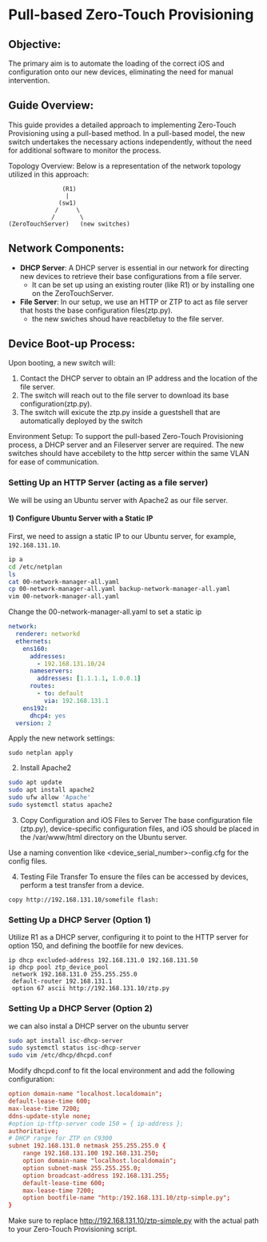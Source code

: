 # Pull-based Zero-Touch Provisioning

## Objective:
The primary aim is to automate the loading of the correct iOS and configuration onto our new devices, eliminating the need for manual intervention.


## Guide Overview:
This guide provides a detailed approach to implementing Zero-Touch Provisioning using a pull-based method. In a pull-based model, the new switch undertakes the necessary actions independently, without the need for additional software to monitor the process.


Topology Overview:
Below is a representation of the network topology utilized in this approach:


```
               (R1)
                |
              (sw1)
             /     \
            /       \
(ZeroTouchServer)   (new switches)
```

## Network Components:
- **DHCP Server**: A DHCP server is essential in our network for directing new devices to retrieve their base configurations from a file server.
  - It can be set up using an existing router (like R1) or by installing one on the ZeroTouchServer.
- **File Server**: In our setup, we use an HTTP or ZTP to act as file server that hosts the base configuration files(ztp.py).
  - the new swiches shoud have reacbiletuy to the file server.

## Device Boot-up Process:
Upon booting, a new switch will:
1. Contact the DHCP server to obtain an IP address and the location of the file server.
2. The switch will reach out to the file server to download its base configuration(ztp.py).
3. The switch will exicute the ztp.py inside a guestshell that are automatically deployed by the switch 


Environment Setup:
To support the pull-based Zero-Touch Provisioning process, a DHCP server and an Fileserver server are required. The new switches should have accebilety to the http sercer within the same VLAN for ease of communication.

### Setting Up an HTTP Server (acting as a file server)
We will be using an Ubuntu server with Apache2 as our file server.

#### 1) Configure Ubuntu Server with a Static IP
First, we need to assign a static IP to our Ubuntu server, for example, `192.168.131.10`.

```bash
ip a
cd /etc/netplan
ls
cat 00-network-manager-all.yaml
cp 00-network-manager-all.yaml backup-network-manager-all.yaml
vim 00-network-manager-all.yaml
```


Change the 00-network-manager-all.yaml to set a static ip


```yaml
network:
  renderer: networkd
  ethernets:
    ens160:
      addresses:
        - 192.168.131.10/24
      nameservers:
        addresses: [1.1.1.1, 1.0.0.1]
      routes:
        - to: default
          via: 192.168.131.1
    ens192:
      dhcp4: yes
  version: 2
```

Apply the new network settings:



```
sudo netplan apply
```



2) Install Apache2

```bash
sudo apt update
sudo apt install apache2
sudo ufw allow 'Apache'
sudo systemctl status apache2
```


3) Copy Configuration and iOS Files to Server
The base configuration file (ztp.py), device-specific configuration files, and iOS should be placed in the /var/www/html directory on the Ubuntu server.

Use a naming convention like <device_serial_number>-config.cfg for the config files.

4) Testing File Transfer
To ensure the files can be accessed by devices, perform a test transfer from a device.

```
copy http://192.168.131.10/somefile flash:
```


### Setting Up a DHCP Server (Option 1)
Utilize R1 as a DHCP server, configuring it to point to the HTTP server for option 150, and defining the bootfile for new devices.


```
ip dhcp excluded-address 192.168.131.0 192.168.131.50
ip dhcp pool ztp_device_pool 
 network 192.168.131.0 255.255.255.0                      
 default-router 192.168.131.1                                      
 option 67 ascii http://192.168.131.10/ztp.py
```

### Setting Up a DHCP Server (Option 2)

we can also instal a DHCP server on the ubuntu server

```bash
sudo apt install isc-dhcp-server
sudo systemctl status isc-dhcp-server
sudo vim /etc/dhcp/dhcpd.conf
```

Modify dhcpd.conf to fit the local environment and add the following configuration:


```conf
option domain-name "localhost.localdomain";
default-lease-time 600;
max-lease-time 7200;
ddns-update-style none;
#option ip-tftp-server code 150 = { ip-address };
authoritative;
# DHCP range for ZTP on C9300
subnet 192.168.131.0 netmask 255.255.255.0 {
	range 192.168.131.100 192.168.131.250;
	option domain-name "localhost.localdomain";
	option subnet-mask 255.255.255.0;
	option broadcast-address 192.168.131.255;
	default-lease-time 600;
	max-lease-time 7200;
	option bootfile-name "http:/192.168.131.10/ztp-simple.py";
}
```
Make sure to replace http://192.168.131.10/ztp-simple.py with the actual path to your Zero-Touch Provisioning script.